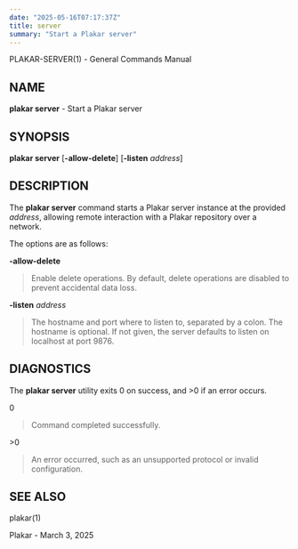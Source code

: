 ```yaml
---
date: "2025-05-16T07:17:37Z"
title: server
summary: "Start a Plakar server"
---
```

PLAKAR-SERVER(1) - General Commands Manual

## NAME

**plakar server** - Start a Plakar server

## SYNOPSIS

**plakar server**
\[**-allow-delete**]
\[**-listen**&nbsp;*address*]

## DESCRIPTION

The
**plakar server**
command starts a Plakar server instance at the provided
*address*,
allowing remote interaction with a Plakar repository over a network.

The options are as follows:

**-allow-delete**

> Enable delete operations.
> By default, delete operations are disabled to prevent accidental data
> loss.

**-listen** *address*

> The hostname and port where to listen to, separated by a colon.
> The hostname is optional.
> If not given, the server defaults to listen on localhost at port 9876.

## DIAGNOSTICS

The **plakar server** utility exits&#160;0 on success, and&#160;&gt;0 if an error occurs.

0

> Command completed successfully.

&gt;0

> An error occurred, such as an unsupported protocol or invalid
> configuration.

## SEE ALSO

plakar(1)

Plakar - March 3, 2025

